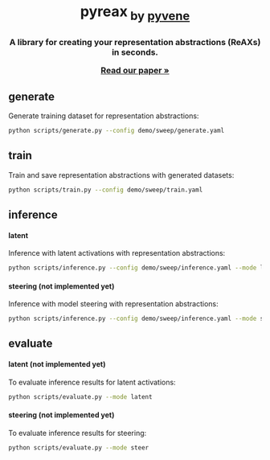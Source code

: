 <h1 align="center"> <p>pyreax<sub> by <a href="https://github.com/stanfordnlp/pyvene">pyvene</a></sub></p></h1>
<h3 align="center">
    <p>A library for creating your representation abstractions (ReAXs) in seconds.</p>
    <a href=""><strong>Read our paper »</strong></a></a>
</h3>

## generate
Generate training dataset for representation abstractions:
```bash
python scripts/generate.py --config demo/sweep/generate.yaml
```

## train
Train and save representation abstractions with generated datasets:
```bash
python scripts/train.py --config demo/sweep/train.yaml
```

## inference

#### latent
Inference with latent activations with representation abstractions:
```bash
python scripts/inference.py --config demo/sweep/inference.yaml --mode latent
```

#### steering (not implemented yet)
Inference with model steering with representation abstractions:
```bash
python scripts/inference.py --config demo/sweep/inference.yaml --mode steer
```

## evaluate

#### latent (not implemented yet)
To evaluate inference results for latent activations:
```bash
python scripts/evaluate.py --mode latent
```

#### steering (not implemented yet)
To evaluate inference results for steering:
```bash
python scripts/evaluate.py --mode steer
```
